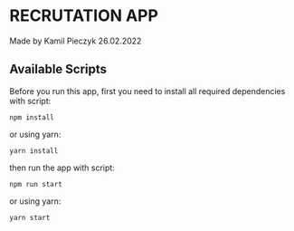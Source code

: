 # RECRUTATION APP

Made by Kamil Pieczyk 26.02.2022

## Available Scripts

Before you run this app, first you need to install all required dependencies with script:

```CMD
npm install
```

or using yarn:

```CMD
yarn install
```

then run the app with script:

```CMD
npm run start
```

or using yarn:

```CMD
yarn start
```
